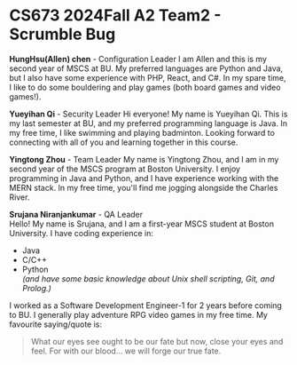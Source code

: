 # CS673 2024Fall A2 Team2 - Scrumble Bug

**HungHsu(Allen) chen** - Configuration Leader
I am Allen and this is my second year of MSCS at BU. My preferred languages are Python and Java, but I also have some experience with PHP, React, and C#. In my spare time, I like to do some bouldering and play games (both board games and video games!).

**Yueyihan Qi** - Security Leader
Hi everyone! My name is Yueyihan Qi. This is my last semester at BU, and my preferred programming language is Java. In my free time, I like swimming and playing badminton. Looking forward to connecting with all of you and learning together in this course.

**Yingtong Zhou** - Team Leader
My name is Yingtong Zhou, and I am in my second year of the MSCS program at Boston University. I enjoy programming in Java and Python, and I have experience working with the MERN stack. In my free time, you'll find me jogging alongside the Charles River.

**Srujana Niranjankumar** - QA Leader  
Hello! My name is Srujana, and I am a first-year MSCS student at Boston University. I have coding experience in:
- Java
- C/C++
- Python   
*(and have some basic knowledge about Unix shell scripting, Git, and Prolog.)*

I worked as a Software Development Engineer-1 for 2 years before coming to BU.
I generally play adventure RPG video games in my free time. My favourite saying/quote is:
> What our eyes see ought to be our fate but now, close your eyes and feel. For with our blood... we will forge our true fate.
